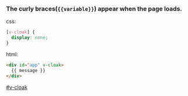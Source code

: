 ### The curly braces(`{{variable}}`) appear when the page loads.
css:
```css
[v-cloak] {
  display: none;
}
```

html:
```html
<div id="app" v-cloak>
  {{ message }}
</div>
```

[#v-cloak](https://cn.vuejs.org/v2/api/#v-cloak)